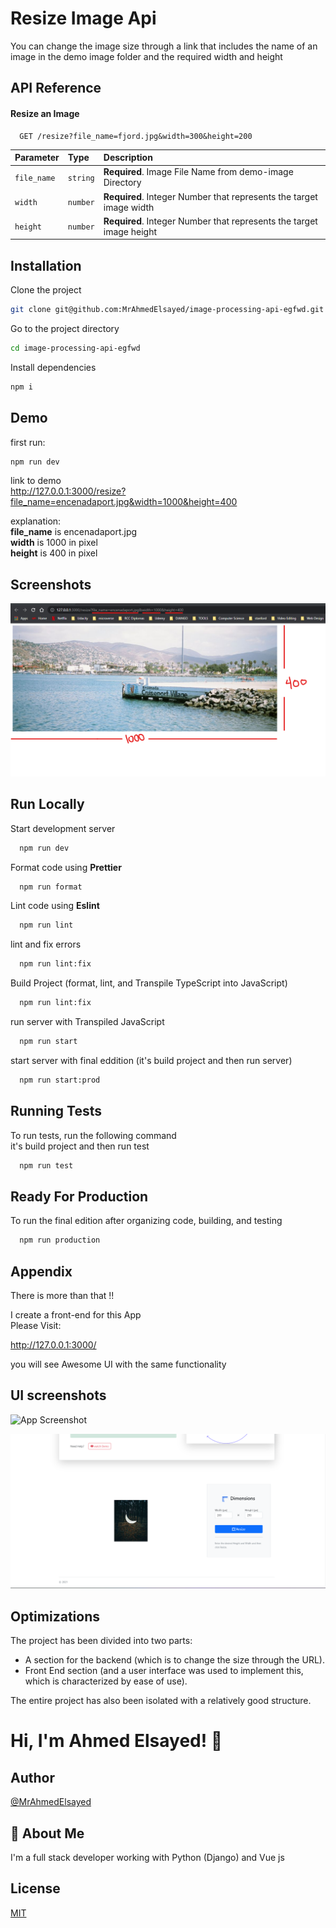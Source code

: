 
# Resize Image Api

You can change the image size through a link that includes the name of an image in the demo image folder and the required width and height

## API Reference

#### Resize an Image

```http
  GET /resize?file_name=fjord.jpg&width=300&height=200
```

| Parameter | Type     | Description                |
| :-------- | :------- | :------------------------- |
| `file_name` | `string` | **Required**. Image File Name from demo-image Directory |
| `width` | `number` | **Required**. Integer Number that represents the target image width |
| `height` | `number` | **Required**. Integer Number that represents the target image height |



## Installation

Clone the project

```bash
git clone git@github.com:MrAhmedElsayed/image-processing-api-egfwd.git
```
Go to the project directory

```bash
cd image-processing-api-egfwd
```

Install dependencies

```bash
npm i
```
    
## Demo

first run:
```bash
npm run dev
```
link to demo   
http://127.0.0.1:3000/resize?file_name=encenadaport.jpg&width=1000&height=400

explanation:   
**file_name** is encenadaport.jpg    
**width** is 1000 in pixel   
**height** is 400 in pixel   




## Screenshots

![App Screenshot](https://github.com/MrAhmedElsayed/image-processing-api-egfwd/blob/main/public/images/backend-screenshoot.png)


## Run Locally

Start development server

```bash
  npm run dev
```

Format code using **Prettier**

```bash
  npm run format
```

Lint code using **Eslint**

```bash
  npm run lint
```

lint and fix errors

```bash
  npm run lint:fix
```

Build Project (format, lint, and Transpile TypeScript into JavaScript) 

```bash
  npm run lint:fix
```

run server with Transpiled JavaScript

```bash
  npm run start 
```

start server with final eddition (it's build project and then run server)

```bash
  npm run start:prod 
```
## Running Tests

To run tests, run the following command   
it's build project and then run test

```bash
  npm run test
```
## Ready For Production

To run the final edition after organizing code, building, and testing

```bash
  npm run production
```
## Appendix

There is more than that !!

I create a front-end for this App  
Please Visit:

http://127.0.0.1:3000/

you will see Awesome UI with the same functionality



## UI screenshots

![App Screenshot](https://github.com/MrAhmedElsayed/image-processing-api-egfwd/blob/main/public/images/Screenshot1.pn)

![App Screenshot2](https://github.com/MrAhmedElsayed/image-processing-api-egfwd/blob/main/public/images/Screenshot2.png)
## Optimizations

The project has been divided into two parts:
- A section for the backend (which is to change the size through the URL).
- Front End section (and a user interface was used to implement this, which is characterized by ease of use).

The entire project has also been isolated with a relatively good structure.
# Hi, I'm Ahmed Elsayed! 👋


## Author

[@MrAhmedElsayed](https://github.com/MrAhmedElsayed)


## 🚀 About Me
I'm a full stack developer working with Python (Django) and Vue js


## License

[MIT](https://choosealicense.com/licenses/mit/)

